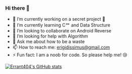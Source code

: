 ### Hi there 👋

- 🔭 I’m currently working on a secret project 🤫
- 🌱 I’m currently learning C艹 and Data Structure
- 👯 I’m looking to collaborate on Android Reverse
- 🤔 I’m looking for help with Algorithm
- 💬 Ask me about how to be a waste
- 📫 How to reach me:  <a href="erigidissimus@gmail.com">erigidissimus@gmail.com</a>
- ⚡ Fun fact: I am a noob for code. So please help me! 😢

[![Errant404's GitHub stats](https://github-readme-stats.vercel.app/api?username=errant404)](https://github.com/anuraghazra/github-readme-stats)
